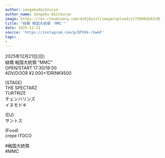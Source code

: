 ```yaml
---
author: sengokudaitouryo
author_name: Sengoku Daitouryo
image: https://res.cloudinary.com/ds9j0yzsf/image/upload/v1759901693/DPV8k-rkwkF.jpg
title: "緑橋 戦国大統領 'MMC'"
date: 2025-12-21
source: 'https://instagram.com/p/DPV8k-rkwkF'
tags:
- 
---
```

2025年12月21日(日)<br>
緑橋 戦国大統領 "MMC"<br>
OPEN/START 17:30/18:00<br>
ADV/DOOR ¥2.000+1DRINK¥500

(STAGE)<br>
THE SPECTARZ<br>
TURTRIZE<br>
チェンバリンズ<br>
イヌモドキ

(DJ)<br>
サントス

(Food)<br>
crepe ITOCO

#戦国大統領<br>
#MMC